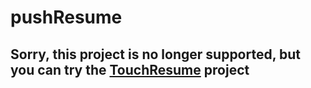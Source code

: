 # pushResume

## Sorry, this project is no longer supported, but you can try the [TouchResume](https://touchresume.herokuapp.com/) project
